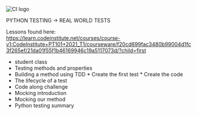 ![CI logo](https://codeinstitute.s3.amazonaws.com/fullstack/ci_logo_small.png)

PYTHON TESTING -> REAL WORLD TESTS  

Lessons found here:  
https://learn.codeinstitute.net/courses/course-v1:CodeInstitute+PT101+2021_T1/courseware/f20cd699fac3480b99004d1fc3f265ef/21da01f55f1b46169946c19a5117073d/?child=first  

* student class
* Testing methods and properties
* Building a method using TDD
        * Create the first test
        * Create the code
* The lifecycle of a test
* Code along challenge
* Mocking introduction
* Mocking our method
* Python testing summary

